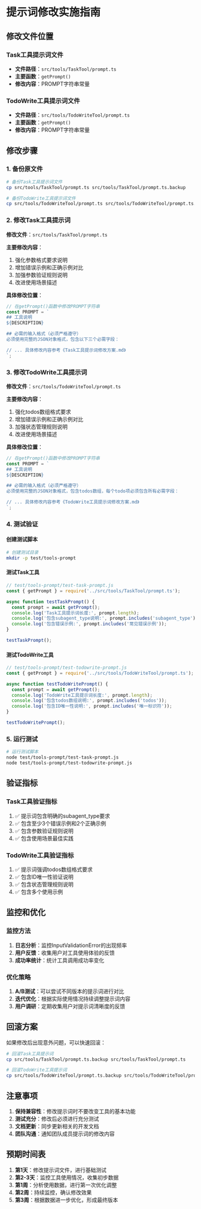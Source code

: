 # 提示词修改实施指南

## 修改文件位置

### Task工具提示词文件
- **文件路径**：`src/tools/TaskTool/prompt.ts`
- **主要函数**：`getPrompt()`
- **修改内容**：PROMPT字符串常量

### TodoWrite工具提示词文件  
- **文件路径**：`src/tools/TodoWriteTool/prompt.ts`
- **主要函数**：`getPrompt()`
- **修改内容**：PROMPT字符串常量

## 修改步骤

### 1. 备份原文件
```bash
# 备份Task工具提示词文件
cp src/tools/TaskTool/prompt.ts src/tools/TaskTool/prompt.ts.backup

# 备份TodoWrite工具提示词文件  
cp src/tools/TodoWriteTool/prompt.ts src/tools/TodoWriteTool/prompt.ts.backup
```

### 2. 修改Task工具提示词

**修改文件**：`src/tools/TaskTool/prompt.ts`

**主要修改内容**：
1. 强化参数格式要求说明
2. 增加错误示例和正确示例对比
3. 加强参数验证规则说明
4. 改进使用场景描述

**具体修改位置**：
```typescript
// 在getPrompt()函数中修改PROMPT字符串
const PROMPT = `
## 工具说明
${DESCRIPTION}

## 必需的输入格式（必须严格遵守）
必须使用完整的JSON对象格式，包含以下三个必需字段：

// ... 具体修改内容参考《Task工具提示词修改方案.md》
`;
```

### 3. 修改TodoWrite工具提示词

**修改文件**：`src/tools/TodoWriteTool/prompt.ts`

**主要修改内容**：
1. 强化todos数组格式要求
2. 增加错误示例和正确示例对比  
3. 加强状态管理规则说明
4. 改进使用场景描述

**具体修改位置**：
```typescript
// 在getPrompt()函数中修改PROMPT字符串
const PROMPT = `
## 工具说明
${DESCRIPTION}

## 必需的输入格式（必须严格遵守）
必须使用完整的JSON对象格式，包含todos数组，每个todo项必须包含所有必需字段：

// ... 具体修改内容参考《TodoWrite工具提示词修改方案.md》
`;
```

### 4. 测试验证

#### 创建测试脚本
```bash
# 创建测试目录
mkdir -p test/tools-prompt
```

#### 测试Task工具
```javascript
// test/tools-prompt/test-task-prompt.js
const { getPrompt } = require('../src/tools/TaskTool/prompt.ts');

async function testTaskPrompt() {
  const prompt = await getPrompt();
  console.log('Task工具提示词长度:', prompt.length);
  console.log('包含subagent_type说明:', prompt.includes('subagent_type'));
  console.log('包含错误示例:', prompt.includes('常见错误示例'));
}

testTaskPrompt();
```

#### 测试TodoWrite工具
```javascript
// test/tools-prompt/test-todowrite-prompt.js  
const { getPrompt } = require('../src/tools/TodoWriteTool/prompt.ts');

async function testTodoWritePrompt() {
  const prompt = await getPrompt();
  console.log('TodoWrite工具提示词长度:', prompt.length);
  console.log('包含todos数组说明:', prompt.includes('todos'));
  console.log('包含ID唯一性说明:', prompt.includes('唯一标识符'));
}

testTodoWritePrompt();
```

### 5. 运行测试
```bash
# 运行测试脚本
node test/tools-prompt/test-task-prompt.js
node test/tools-prompt/test-todowrite-prompt.js
```

## 验证指标

### Task工具验证指标
1. ✅ 提示词包含明确的subagent_type要求
2. ✅ 包含至少3个错误示例和2个正确示例
3. ✅ 包含参数验证规则说明
4. ✅ 包含使用场景最佳实践

### TodoWrite工具验证指标  
1. ✅ 提示词强调todos数组格式要求
2. ✅ 包含ID唯一性验证说明
3. ✅ 包含状态管理规则说明
4. ✅ 包含多个使用示例

## 监控和优化

### 监控方法
1. **日志分析**：监控InputValidationError的出现频率
2. **用户反馈**：收集用户对工具使用体验的反馈
3. **成功率统计**：统计工具调用成功率变化

### 优化策略
1. **A/B测试**：可以尝试不同版本的提示词进行对比
2. **迭代优化**：根据实际使用情况持续调整提示词内容
3. **用户调研**：定期收集用户对提示词清晰度的反馈

## 回滚方案

如果修改后出现意外问题，可以快速回滚：

```bash
# 回滚Task工具提示词
cp src/tools/TaskTool/prompt.ts.backup src/tools/TaskTool/prompt.ts

# 回滚TodoWrite工具提示词
cp src/tools/TodoWriteTool/prompt.ts.backup src/tools/TodoWriteTool/prompt.ts
```

## 注意事项

1. **保持兼容性**：修改提示词时不要改变工具的基本功能
2. **测试充分**：修改后必须进行充分测试
3. **文档更新**：同步更新相关的开发文档
4. **团队沟通**：通知团队成员提示词的修改内容

## 预期时间表

1. **第1天**：修改提示词文件，进行基础测试
2. **第2-3天**：监控工具使用情况，收集初步数据
3. **第1周**：分析使用数据，进行第一次优化调整
4. **第2周**：持续监控，确认修改效果
5. **第3周**：根据数据进一步优化，形成最终版本
